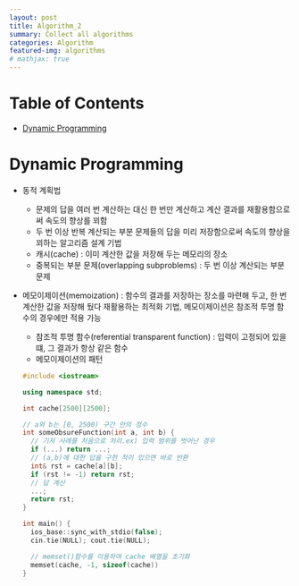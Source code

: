 ```yaml
---
layout: post
title: Algorithm_2
summary: Collect all algorithms
categories: Algorithm
featured-img: algorithms
# mathjax: true
---
```




# Table of Contents

* [Dynamic Programming](#Dynamic-Programming)
  
  

# Dynamic Programming

- 동적 계획법

  - 문제의 답을 여러 번 계산하는 대신 한 번만 계산하고 계산 결과를 재활용함으로써 속도의 향상를 꾀함
  - 두 번 이상 반복 계산되는 부분 문제들의 답을 미리 저장함으로써 속도의 향상을 꾀하는 알고리즘 설계 기법
  - 캐시(cache) : 이미 계산한 값을 저장해 두는 메모리의 장소
  - 중복되는 부분 문제(overlapping subproblems) : 두 번 이상 계산되는 부분 문제

- 메모이제이션(memoization) : 함수의 결과를 저장하는 장소를 마련해 두고, 한 번 계산한 값을 저장해 뒀다 재활용하는 최적화 기법, 메모이제이션은 참조적 투명 함수의 경우에만 적용 가능

  - 참조적 투명 함수(referential transparent function) : 입력이 고정되어 있을 떄, 그 결과가 항상 같은 함수
  - 메모이제이션의 패턴

  ```c++
  #include <iostream>
  
  using namespace std;
  
  int cache[2500][2500];
  
  // a와 b는 [0, 2500) 구간 안의 정수
  int someObsureFunction(int a, int b) {
  	// 기저 사례를 처음으로 처리.ex) 입력 범위를 벗어난 경우
  	if (...) return ...;
  	// (a,b)에 대한 답을 구한 적이 있으면 바로 반환
  	int& rst = cache[a][b];
  	if (rst != -1) return rst;
  	// 답 계산
  	...;
  	return rst;
  }
  
  int main() {
  	ios_base::sync_with_stdio(false);
  	cin.tie(NULL); cout.tie(NULL);
  
  	// memset()함수를 이용하여 cache 배열을 초기화
  	memset(cache, -1, sizeof(cache))
  }
  ```

  

